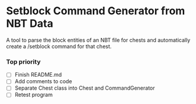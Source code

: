 # Setblock Command Generator from NBT Data
A tool to parse the block entities of an NBT file for chests and automatically create a /setblock command for that chest.

### Top priority
- [ ] Finish README.md
- [ ] Add comments to code
- [ ] Separate Chest class into Chest and CommandGenerator
- [ ] Retest program